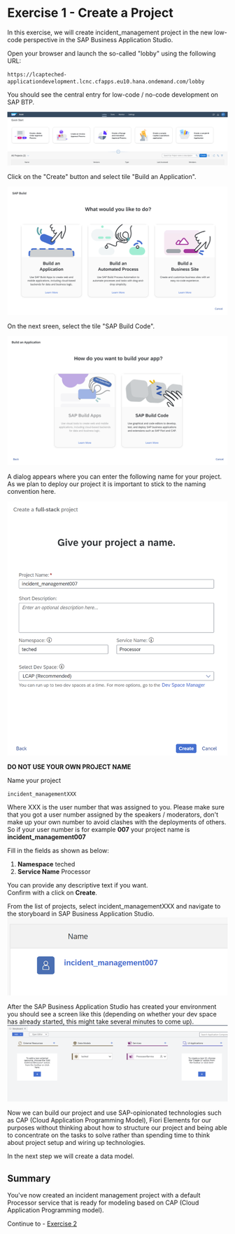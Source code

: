 # Exercise 1 - Create a Project

In this exercise, we will create incident_management project in the new low-code perspective in the SAP Business Application Studio.

Open your browser and launch the so-called "lobby" using the following URL:
```URL
https://lcapteched-applicationdevelopment.lcnc.cfapps.eu10.hana.ondemand.com/lobby
```
You should see the central entry for low-code / no-code development on SAP BTP.

![](/exercises/ex1/images/lobby_01.png)

Click on the "Create" button and select tile "Build an Application". 

![](/exercises/Ex1/images/BuildApplication.png)

On the next sreen, select the tile "SAP Build Code".

![](/exercises/Ex1/images/BuildCode.png)

A dialog appears where you can enter the following name for your project. As we plan to deploy our project it is important to stick to the naming convention here.  

![](/exercises/Ex1/images/FullStack.png)

**DO NOT USE YOUR OWN PROJECT NAME**  

Name your project   
```
incident_managementXXX
```
Where XXX is the user number that was assigned to you. Please make sure that you got a user number assigned by the speakers / moderators, don't make up your own number to avoid clashes with the deployments of others. So if your user number is for example **007** your project name is **incident_management007**

Fill in the fields as shown as below:
1. **Namespace**	teched
2. **Service Name**	Processor
   
You can provide any descriptive text if you want.  
Confirm with a click on **Create**.

From the list of projects, select incident_managementXXX and navigate to the storyboard in SAP Business Application Studio.
![](/exercises/Ex1/images/ProjectLink.png)

After the SAP Business Application Studio has created your environment you should see a screen like this (depending on whether your dev space has already started, this might take several minutes to come up).
![](/exercises/Ex1/images/ProjectCreated.png)

Now we can build our project and use SAP-opinionated technologies such as CAP (Cloud Application Programming Model), Fiori Elements for our purposes without thinking about how to structure our project and being able to concentrate on the tasks to solve rather than spending time to think about project setup and wiring up technologies.

In the next step we will create a data model.

## Summary

You've now created an incident management project with a default Processor service that is ready for modeling based on CAP (Cloud Application Programming model).

Continue to - [Exercise 2](../Ex2/README.md)

